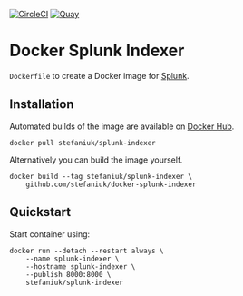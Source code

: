 [![CircleCI](https://circleci.com/gh/stefaniuk/docker-splunk-indexer.svg?style=shield "CircleCI")](https://circleci.com/gh/stefaniuk/docker-splunk-indexer) [![Quay](https://quay.io/repository/stefaniuk/splunk-indexer/status "Quay")](https://quay.io/repository/stefaniuk/splunk-indexer)

Docker Splunk Indexer
=====================

`Dockerfile` to create a Docker image for [Splunk](http://www.splunk.com/).

Installation
------------

Automated builds of the image are available on [Docker Hub](https://hub.docker.com/r/stefaniuk/splunk-indexer/).

    docker pull stefaniuk/splunk-indexer

Alternatively you can build the image yourself.

    docker build --tag stefaniuk/splunk-indexer \
        github.com/stefaniuk/docker-splunk-indexer

Quickstart
----------

Start container using:

    docker run --detach --restart always \
        --name splunk-indexer \
        --hostname splunk-indexer \
        --publish 8000:8000 \
        stefaniuk/splunk-indexer
